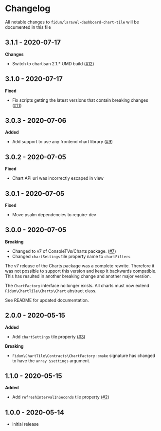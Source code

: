 # Changelog

All notable changes to `fidum/laravel-dashboard-chart-tile` will be documented in this file

## 3.1.1 - 2020-07-17

**Changes**
- Switch to chartisan 2.1.* UMD build ([#12](https://github.com/fidum/laravel-dashboard-chart-tile/pull/12))

## 3.1.0 - 2020-07-17

**Fixed**
- Fix scripts getting the latest versions that contain breaking changes ([#11](https://github.com/fidum/laravel-dashboard-chart-tile/pull/11))

## 3.0.3 - 2020-07-06

**Added**
- Add support to use any frontend chart library ([#9](https://github.com/fidum/laravel-dashboard-chart-tile/pull/9))

## 3.0.2 - 2020-07-05

**Fixed**
- Chart API url was incorrectly escaped in view

## 3.0.1 - 2020-07-05

**Fixed**
- Move psalm dependencies to require-dev

## 3.0.0 - 2020-07-05

**Breaking**
- Changed to v7 of ConsoleTVs/Charts package. ([#7](https://github.com/fidum/laravel-dashboard-chart-tile/pull/7))
- Changed `chartSettings` tile property name to `chartFilters`

The v7 release of the Charts package was a complete rewrite. Therefore it was not possible to support this version and 
keep it backwards compatible. This has resulted in another breaking change and another major version.  

The `ChartFactory` interface no longer exists. All charts must now extend `Fidum\ChartTile\Charts\Chart` abstract class. 

See README for updated documentation.

## 2.0.0 - 2020-05-15

**Added**
- Add `chartSettings` tile property ([#3](https://github.com/fidum/laravel-dashboard-chart-tile/pull/3))

**Breaking**
- `Fidum\ChartTile\Contracts\ChartFactory::make` signature has changed to have the `array $settings` argument.
 
## 1.1.0 - 2020-05-15

**Added**
- Add `refreshIntervalInSeconds` tile property ([#2](https://github.com/fidum/laravel-dashboard-chart-tile/pull/2))

## 1.0.0 - 2020-05-14

- initial release

